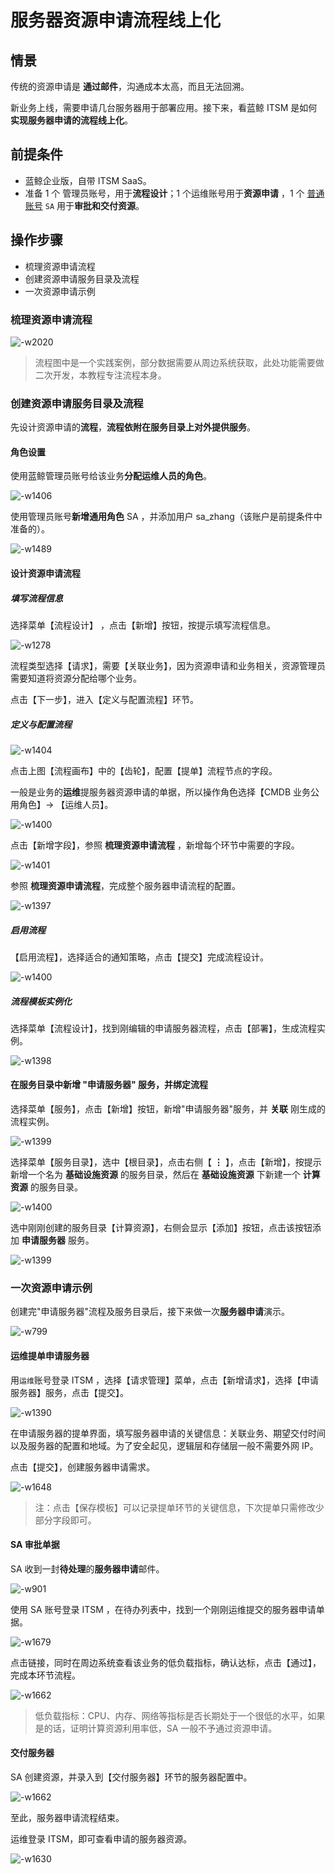 # 服务器资源申请流程线上化

## 情景

传统的资源申请是 **通过邮件**，沟通成本太高，而且无法回溯。

新业务上线，需要申请几台服务器用于部署应用。接下来，看蓝鲸 ITSM 是如何 **实现服务器申请的流程线上化**。

## 前提条件

- 蓝鲸企业版，自带 ITSM SaaS。
- 准备 1 个 管理员账号，用于**流程设计**；1 个运维账号用于**资源申请** ，1 个 [普通账号](../../../PaaS平台/产品白皮书/产品功能/系统管理/UserManageEE.md) `SA` 用于**审批和交付资源**。

## 操作步骤

- 梳理资源申请流程
- 创建资源申请服务目录及流程
- 一次资源申请示例

### 梳理资源申请流程

![-w2020](../assets/15657805498419.jpg)

> 流程图中是一个实践案例，部分数据需要从周边系统获取，此处功能需要做二次开发，本教程专注流程本身。

### 创建资源申请服务目录及流程

先设计资源申请的**流程**，**流程依附在服务目录上对外提供服务**。

#### 角色设置

使用蓝鲸管理员账号给该业务**分配运维人员的角色**。

![-w1406](../assets/15657827837142.jpg)

使用管理员账号**新增通用角色** SA ，并添加用户 sa_zhang（该账户是前提条件中准备的）。

![-w1489](../assets/15653338148649.jpg)

#### 设计资源申请流程

##### 填写流程信息

选择菜单【流程设计】 ，点击【新增】按钮，按提示填写流程信息。

![-w1278](../assets/15653287159233.jpg)

流程类型选择【请求】，需要【关联业务】，因为资源申请和业务相关，资源管理员需要知道将资源分配给哪个业务。

点击【下一步】，进入【定义与配置流程】环节。

##### 定义与配置流程

![-w1404](../assets/15657835995889.jpg)

点击上图【流程画布】中的【齿轮】，配置【提单】流程节点的字段。

一般是业务的**运维**提服务器资源申请的单据，所以操作角色选择【CMDB 业务公用角色】-> 【运维人员】。

![-w1400](../assets/15657837227373.jpg)

点击【新增字段】，参照 **梳理资源申请流程** ，新增每个环节中需要的字段。

![-w1401](../assets/15657838719444.jpg)

参照 **梳理资源申请流程**，完成整个服务器申请流程的配置。

![-w1397](../assets/15657840311702.jpg)

##### 启用流程

【启用流程】，选择适合的通知策略，点击【提交】完成流程设计。

![-w1400](../assets/15657840684184.jpg)

##### 流程模板实例化

选择菜单【流程设计】，找到刚编辑的申请服务器流程，点击【部署】，生成流程实例。

![-w1398](../assets/15657841898867.jpg)

#### 在服务目录中新增 "申请服务器" 服务，并绑定流程

选择菜单【服务】，点击【新增】按钮，新增"申请服务器"服务，并 **关联** 刚生成的流程实例。

![-w1399](../assets/15657842891310.jpg)

选择菜单【服务目录】，选中【根目录】，点击右侧【 **⋮** 】，点击【新增】，按提示新增一个名为 **基础设施资源** 的服务目录，然后在 **基础设施资源** 下新建一个 **计算资源** 的服务目录。

![-w1400](../assets/15657845850831.jpg)

选中刚刚创建的服务目录【计算资源】，右侧会显示【添加】按钮，点击该按钮添加 **申请服务器** 服务。

![-w1399](../assets/15657846326931.jpg)

### 一次资源申请示例

创建完"申请服务器"流程及服务目录后，接下来做一次**服务器申请**演示。

![-w799](../assets/15657847596993.jpg)

#### 运维提单申请服务器

用`运维`账号登录 ITSM ，选择【请求管理】菜单，点击【新增请求】，选择【申请服务器】服务，点击【提交】。

![-w1390](../assets/15653317491334.jpg)

在申请服务器的提单界面，填写服务器申请的关键信息：关联业务、期望交付时间以及服务器的配置和地域。为了安全起见，逻辑层和存储层一般不需要外网 IP。

点击【提交】，创建服务器申请需求。

![-w1648](../assets/15657856231015.jpg)

> 注：点击【保存模板】可以记录提单环节的关键信息，下次提单只需修改少部分字段即可。

#### SA 审批单据

SA 收到一封**待处理**的**服务器申请**邮件。

![-w901](../assets/15657858051061.jpg)

使用 SA 账号登录 ITSM ，在待办列表中，找到一个刚刚运维提交的服务器申请单据。

![-w1679](../assets/15657859619643.jpg)

点击链接，同时在周边系统查看该业务的低负载指标，确认达标，点击【通过】，完成本环节流程。

![-w1662](../assets/15657862481388.jpg)

> 低负载指标：CPU、内存、网络等指标是否长期处于一个很低的水平，如果是的话，证明计算资源利用率低，SA 一般不予通过资源申请。

#### 交付服务器

SA 创建资源，并录入到【交付服务器】环节的服务器配置中。

![-w1662](../assets/15657865788372.jpg)

至此，服务器申请流程结束。

运维登录 ITSM，即可查看申请的服务器资源。

![-w1630](../assets/15657866472778.jpg)
